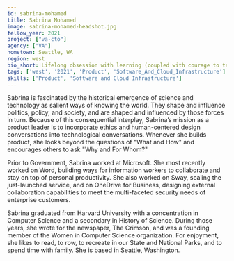 ```yaml
---
id: sabrina-mohamed
title: Sabrina Mohamed
image: sabrina-mohamed-headshot.jpg
fellow_year: 2021
project: ["va-cto"]
agency: ["VA"]
hometown: Seattle, WA
region: west
bio_short: Lifelong obsession with learning (coupled with courage to take risks).
tags: ['west', '2021', 'Product', 'Software_And_Cloud_Infrastructure']
skills: ['Product', 'Software and Cloud Infrastructure']
---
```

Sabrina is fascinated by the historical emergence of science and technology as salient ways of knowing the world. They shape and influence politics, policy, and society, and are shaped and influenced by those forces in turn. Because of this consequential interplay, Sabrina’s mission as a product leader is to incorporate ethics and human-centered design conversations into technological conversations. Whenever she builds product, she looks beyond the questions of "What and How" and encourages others to ask "Why and For Whom?"

Prior to Government, Sabrina worked at Microsoft. She most recently worked on Word, building ways for information workers to collaborate and stay on top of personal productivity. She also worked on Sway, scaling the just-launched service, and on OneDrive for Business, designing external collaboration capabilities to meet the multi-faceted security needs of enterprise customers.

Sabrina graduated from Harvard University with a concentration in Computer Science and a secondary in History of Science. During those years, she wrote for the newspaper, The Crimson, and was a founding member of the Women in Computer Science organization. For enjoyment, she likes to read, to row, to recreate in our State and National Parks, and to spend time with family. She is based in Seattle, Washington.
